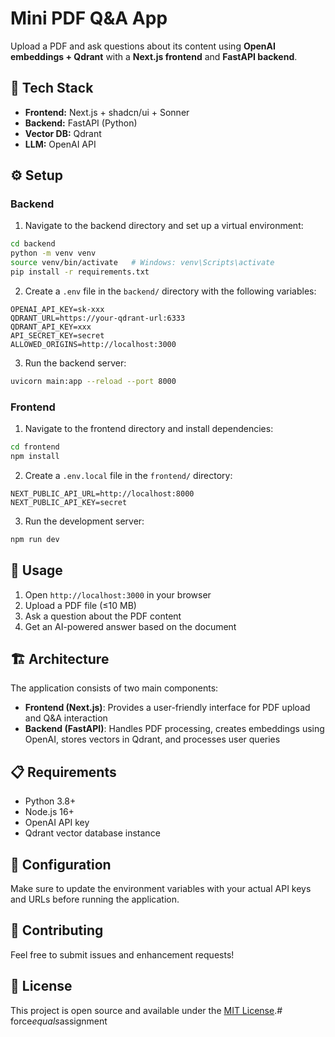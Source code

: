 # Mini PDF Q&A App

Upload a PDF and ask questions about its content using **OpenAI embeddings + Qdrant** with a **Next.js frontend** and **FastAPI backend**.

## 🚀 Tech Stack

* **Frontend:** Next.js + shadcn/ui + Sonner
* **Backend:** FastAPI (Python)
* **Vector DB:** Qdrant
* **LLM:** OpenAI API

## ⚙️ Setup

### Backend

1. Navigate to the backend directory and set up a virtual environment:

```bash
cd backend
python -m venv venv
source venv/bin/activate   # Windows: venv\Scripts\activate
pip install -r requirements.txt
```

2. Create a `.env` file in the `backend/` directory with the following variables:

```env
OPENAI_API_KEY=sk-xxx
QDRANT_URL=https://your-qdrant-url:6333
QDRANT_API_KEY=xxx
API_SECRET_KEY=secret
ALLOWED_ORIGINS=http://localhost:3000
```

3. Run the backend server:

```bash
uvicorn main:app --reload --port 8000
```

### Frontend

1. Navigate to the frontend directory and install dependencies:

```bash
cd frontend
npm install
```

2. Create a `.env.local` file in the `frontend/` directory:

```env
NEXT_PUBLIC_API_URL=http://localhost:8000
NEXT_PUBLIC_API_KEY=secret
```

3. Run the development server:

```bash
npm run dev
```

## 📌 Usage

1. Open `http://localhost:3000` in your browser
2. Upload a PDF file (≤10 MB)
3. Ask a question about the PDF content
4. Get an AI-powered answer based on the document

## 🏗️ Architecture

The application consists of two main components:

- **Frontend (Next.js)**: Provides a user-friendly interface for PDF upload and Q&A interaction
- **Backend (FastAPI)**: Handles PDF processing, creates embeddings using OpenAI, stores vectors in Qdrant, and processes user queries

## 📋 Requirements

- Python 3.8+
- Node.js 16+
- OpenAI API key
- Qdrant vector database instance

## 🔧 Configuration

Make sure to update the environment variables with your actual API keys and URLs before running the application.

## 🤝 Contributing

Feel free to submit issues and enhancement requests!

## 📄 License

This project is open source and available under the [MIT License](LICENSE).#   f o r c e _ e q u a l s _ a s s i g n m e n t  
 